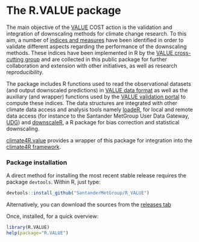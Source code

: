 The R.VALUE package
===================

The main objective of the [VALUE](http://www.value-cost.eu) COST action is the validation and integration of downscaling methods for climate change research. To this aim, a number of [indices and measures](http://www.value-cost.eu/reports) have been identified in order to validate different aspects regarding the performance of the downscaling methods. These indices have been implemented in R by the [VALUE cross-cutting group](http://www.value-cost.eu/cross-cutting) and are collected in this public package for further collaboration and extension with other initiatives, as well as research reproducibility.   

The package includes R functions used to read the observational datasets (and output downscaled predictions) in [VALUE data format](http://www.value-cost.eu/WG2/stationdataformat) as well as the auxiliary (and wrapper) functions used by the [VALUE validation portal](http://www.value-cost.eu/validationportal) to compute these indices. The data structures are integrated with other climate data access and analysis tools namely [loadeR](https://github.com/SantanderMetGroup/loadeR), for local and remote data access (for instance to the Santander MetGroup User Data Gateway, [UDG](http://www.meteo.unican.es/en/dataservices)) and [downscaleR](https://github.com/SantanderMetGroup/downscaleR), a R package for bias correction and statistical downscaling.

[climate4R.value](https://github.com/SantanderMetGroup/climate4R.value) provides a wrapper of this package for integration into the [climate4R framework](https://github.com/SantanderMetGroup/climate4R).

### Package installation

A direct method for installing the most recent stable release requires the package `devtools`. Within R, just type:

```r
devtools::install_github("SantanderMetGroup/R_VALUE")
```

Alternatively, you can download the sources from the [releases tab](https://github.com/SantanderMetGroup/R_VALUE/releases)

Once, installed, for a quick overview:

```r
library(R.VALUE)
help(package="R.VALUE")
```

